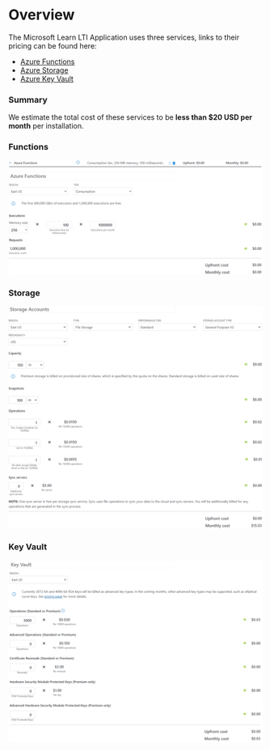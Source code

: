 # Overview

The Microsoft Learn LTI Application uses three services, links to their pricing can be found here:
* [Azure Functions](https://azure.microsoft.com/pricing/details/functions/?WT.mc_id=learnlti-github-cxa)
* [Azure Storage](https://azure.microsoft.com/pricing/details/storage/files/?WT.mc_id=learnlti-github-cxa)
* [Azure Key Vault](https://azure.microsoft.com/pricing/details/key-vault/?WT.mc_id=learnlti-github-cxa)

### Summary
We estimate the total cost of these services to be **less than $20 USD per month** per installation.

### Functions
![Azure Functions](images/Pricing.Functions.PNG)
### Storage
![Azure Storage](images/Pricing.Storage.PNG)
### Key Vault 
![Azure Key Vault](images/Pricing.KeyVault.PNG)

